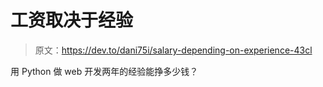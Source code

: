 # 工资取决于经验

> 原文：<https://dev.to/dani75i/salary-depending-on-experience-43cl>

用 Python 做 web 开发两年的经验能挣多少钱？
